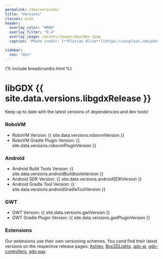 ```yaml
---
permalink: /dev/versions/
title: "Versions"
classes: wide
header:
  overlay_color: "#000"
  overlay_filter: "0.4"
  overlay_image: /assets/images/dev/dev.jpeg
  caption: "Photo credit: [**Florian Olivo**](https://unsplash.com/photos/Ek9Znm8lQ1U)"

sidebar:
  nav: "dev"
---
```


{% include breadcrumbs.html %}

<!-- THIS DATA IS AUTOMATICALLY FETCHED BY _plugins/libgdx_fetch_versions.rb -->

# libGDX {{ site.data.versions.libgdxRelease }}
Keep up to date with the latest versions of dependencies and dev tools!

### RoboVM
- RoboVM Version: {{ site.data.versions.robovmVersion }}
- RoboVM Gradle Plugin Version: {{ site.data.versions.robovmPluginVersion }}

### Android
- Android Build Tools Version: {{ site.data.versions.androidBuildtoolsVersion }}
- Android SDK Version: {{ site.data.versions.androidSDKVersion }}
- Android Gradle Tool Version: {{ site.data.versions.androidGradleToolVersion }}

### GWT
- GWT Version: {{ site.data.versions.gwtVersion }}
- GWT Gradle Plugin Version: {{ site.data.versions.gwtPluginVersion }}

### Extensions
Our extensions use their own versioning schemes. You cand find their latest versions on the respective release pages: [Ashley](https://github.com/libgdx/ashley/releases), [Box2DLights](https://github.com/libgdx/box2dlights/releases), [gdx-ai](https://github.com/libgdx/gdx-ai/releases), [gdx-controllers](https://github.com/libgdx/gdx-controllers/releases), [gdx-pay](https://github.com/libgdx/gdx-pay/releases)
